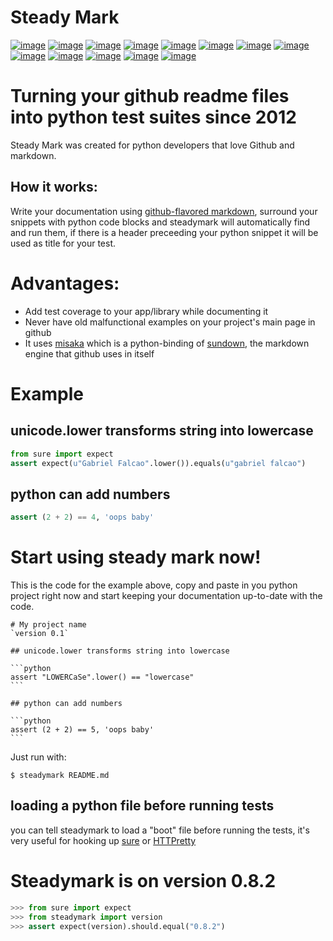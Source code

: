 Steady Mark
===========

[![image](https://img.shields.io/pypi/dm/steadymark)](https://pypi.org/project/steadymark) [![image](https://img.shields.io/codecov/c/github/gabrielfalcao/steadymark)](https://codecov.io/gh/gabrielfalcao/steadymark) [![image](https://img.shields.io/github/workflow/status/gabrielfalcao/steadymark/python-3.6?label=python%203.6)](https://github.com/gabrielfalcao/steadymark/actions) [![image](https://img.shields.io/github/workflow/status/gabrielfalcao/steadymark/python-3.7?label=python%203.7)](https://github.com/gabrielfalcao/steadymark/actions) [![image](https://img.shields.io/github/license/gabrielfalcao/steadymark?label=Github%20License)](https://github.com/gabrielfalcao/steadymark/blob/master/LICENSE) [![image](https://img.shields.io/pypi/v/steadymark)](https://pypi.org/project/steadymark) [![image](https://img.shields.io/pypi/l/steadymark?label=PyPi%20License)](https://pypi.org/project/steadymark) [![image](https://img.shields.io/pypi/format/steadymark)](https://pypi.org/project/steadymark) [![image](https://img.shields.io/pypi/status/steadymark)](https://pypi.org/project/steadymark) [![image](https://img.shields.io/pypi/pyversions/steadymark)](https://pypi.org/project/steadymark) [![image](https://img.shields.io/pypi/implementation/steadymark)](https://pypi.org/project/steadymark) [![image](https://img.shields.io/snyk/vulnerabilities/github/gabrielfalcao/steadymark)](https://github.com/gabrielfalcao/steadymark/network/alerts) [![image](https://img.shields.io/github/v/tag/gabrielfalcao/steadymark)](https://github.com/gabrielfalcao/steadymark/releases)

Turning your github readme files into python test suites since 2012
===================================================================

Steady Mark was created for python developers that love Github and
markdown.

How it works:
-------------

Write your documentation using [github-flavored
markdown](http://github.github.com/github-flavored-markdown/), surround
your snippets with python code blocks and steadymark will automatically
find and run them, if there is a header preceeding your python snippet
it will be used as title for your test.

Advantages:
===========

-   Add test coverage to your app/library while documenting it
-   Never have old malfunctional examples on your project's main page in
    github
-   It uses [misaka](http://misaka.61924.nl/) which is a python-binding
    of [sundown](https://github.com/tanoku/sundown), the markdown engine
    that github uses in itself

Example
=======

unicode.lower transforms string into lowercase
----------------------------------------------

```python
from sure import expect
assert expect(u"Gabriel Falcao".lower()).equals(u"gabriel falcao")
```

python can add numbers
----------------------

```python
assert (2 + 2) == 4, 'oops baby'
```

Start using steady mark now!
============================

This is the code for the example above, copy and paste in you python
project right now and start keeping your documentation up-to-date with
the code.

    # My project name
    `version 0.1`

    ## unicode.lower transforms string into lowercase

    ```python
    assert "LOWERCaSe".lower() == "lowercase"
    ```

    ## python can add numbers

    ```python
    assert (2 + 2) == 5, 'oops baby'
    ```

Just run with:

``` {.sourceCode .bash}
$ steadymark README.md
```

loading a python file before running tests
------------------------------------------

you can tell steadymark to load a "boot" file before running the tests,
it's very useful for hooking up [sure](http://falcao.it/sure) or
[HTTPretty](http://falcao.it/HTTPretty)

Steadymark is on version 0.8.2
==============================

```python
>>> from sure import expect
>>> from steadymark import version
>>> assert expect(version).should.equal("0.8.2")
```
